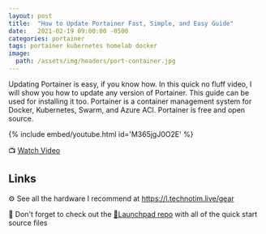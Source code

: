 ```yaml
---
layout: post
title:  "How to Update Portainer Fast, Simple, and Easy Guide"
date:   2021-02-19 09:00:00 -0500
categories: portainer
tags: portainer kubernetes homelab docker
image:
  path: /assets/img/headers/port-container.jpg
---
```


Updating Portainer is easy, if you know how.  In this quick no fluff video, I will show you how to update any version of Portainer.  This guide can be used for installing it too.  Portainer is a container management system for Docker, Kubernetes, Swarm, and Azure ACI.  Portainer is free and open source.

{% include embed/youtube.html id='M365jgJ0O2E' %}

📺 [Watch Video](https://www.youtube.com/watch?v=M365jgJ0O2E)

## Links

⚙️ See all the hardware I recommend at <https://l.technotim.live/gear>

🚀 Don't forget to check out the [🚀Launchpad repo](https://l.technotim.live/quick-start) with all of the quick start source files
